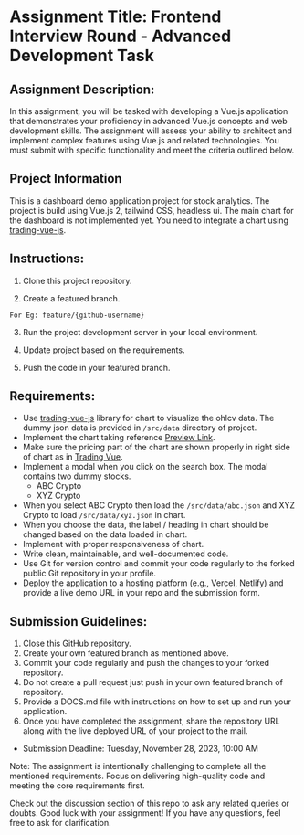 # Assignment Title: Frontend Interview Round - Advanced Development Task

## Assignment Description:

In this assignment, you will be tasked with developing a Vue.js application that demonstrates your proficiency in advanced Vue.js concepts and web development skills. The assignment will assess your ability to architect and implement complex features using Vue.js and related technologies. You must submit with specific functionality and meet the criteria outlined below.

## Project Information

This is a dashboard demo application project for stock analytics. The project is build using Vue.js 2, tailwind CSS, headless ui. The main chart for the dashboard is not implemented yet. You need to integrate a chart using [trading-vue-js](https://github.com/tvjsx/trading-vue-js).

## Instructions:

1. Clone this project repository.

2. Create a featured branch.

```
For Eg: feature/{github-username}
```

3. Run the project development server in your local environment.

4. Update project based on the requirements.

5. Push the code in your featured branch.

## Requirements:

- Use [trading-vue-js](https://github.com/tvjsx/trading-vue-js) library for chart to visualize the ohlcv data. The dummy json data is provided in `/src/data` directory of project.
- Implement the chart taking reference [Preview Link](https://ypred-dashboard-vue.vercel.app/).
- Make sure the pricing part of the chart are shown properly in right side of chart as in [Trading Vue](https://tvjsx.github.io/trading-vue-demo/).
- Implement a modal when you click on the search box. The modal contains two dummy stocks.
  - ABC Crypto
  - XYZ Crypto
- When you select ABC Crypto then load the `/src/data/abc.json` and XYZ Crypto to load `/src/data/xyz.json` in chart.
- When you choose the data, the label / heading in chart should be changed based on the data loaded in chart.
- Implement with proper responsiveness of chart.
- Write clean, maintainable, and well-documented code.
- Use Git for version control and commit your code regularly to the forked public Git repository in your profile.
- Deploy the application to a hosting platform (e.g., Vercel, Netlify) and provide a live demo URL in your repo and the submission form.

## Submission Guidelines:

1. Close this GitHub repository.
2. Create your own featured branch as mentioned above.
3. Commit your code regularly and push the changes to your forked repository.
4. Do not create a pull request just push in your own featured branch of repository.
5. Provide a DOCS.md file with instructions on how to set up and run your application.
6. Once you have completed the assignment, share the repository URL along with the live deployed URL of your project to the mail.

- Submission Deadline: Tuesday, November 28, 2023, 10:00 AM

Note: The assignment is intentionally challenging to complete all the mentioned requirements. Focus on delivering high-quality code and meeting the core requirements first.

Check out the discussion section of this repo to ask any related queries or doubts.
Good luck with your assignment! If you have any questions, feel free to ask for clarification.
